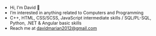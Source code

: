 - Hi, I’m David 👋
- I’m interested in anything related to Computers and Programming
- C++, HTML, CSS/SCSS, JavaScript intermediate skills / SQL/PL-SQL, Python, .NET & Angular basic skills
- Reach me at davidmarian2012@gmail.com

<!---
davidmarian2012/davidmarian2012 is a ✨ special ✨ repository because its `README.md` (this file) appears on your GitHub profile.
You can click the Preview link to take a look at your changes.
--->
